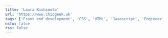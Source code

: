```yaml
---
title: 'Laura Kishimoto'
url: 'https://www.chicgeek.uk'
tags: ['Front end development', 'CSS', 'HTML', 'Javascript', 'Engineering management', 'People', 'Inclusive culture', 'Knowledge sharing']
nsfw: false
rss: false
---
```

